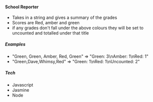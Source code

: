 #### School Reporter
- Takes in a string and gives a summary of the grades
- Scores are Red, amber and green
- if any grades don't fall under the above colours they will be set to uncounted and totalled under that title

##### Examples
- "Green, Green, Amber, Red, Green" => "Green: 3\nAmber: 1\nRed: 1"
- "Green,Dave,Whimsy,Red" => "Green: 1\nRed: 1\nUncounted: 2"

##### Tech
- Javascript
- Jasmine
- Node
